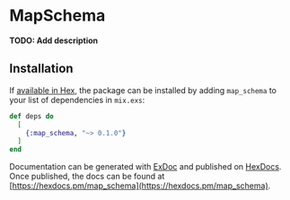 # MapSchema

**TODO: Add description**

## Installation

If [available in Hex](https://hex.pm/docs/publish), the package can be installed
by adding `map_schema` to your list of dependencies in `mix.exs`:

```elixir
def deps do
  [
    {:map_schema, "~> 0.1.0"}
  ]
end
```

Documentation can be generated with [ExDoc](https://github.com/elixir-lang/ex_doc)
and published on [HexDocs](https://hexdocs.pm). Once published, the docs can
be found at [https://hexdocs.pm/map_schema](https://hexdocs.pm/map_schema).

